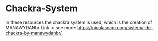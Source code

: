 # Chackra-System
In these resources the chackra system is used, which is the creation of MANAWYDANbr
Link to see more:
https://nicolasecm.com/sistema-de-chackra-by-manawydanbr/
